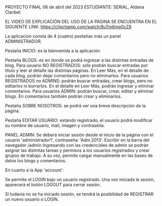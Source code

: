 PROYECTO FINAL
06 de abril del 2023
ESTUDIANTE: SERIAL, Aldana Claribel

EL VIDEO DE EXPLICACIÓN DEL USO DE LA PÁGINA SE ENCUENTRA EN EL SIGUIENTE LINK:
https://clipchamp.com/watch/8uTm6mp0cZ8

La aplicacion consta de 4 (cuatro) pestañas más un panel ADMINISTRADOR.

Pestaña INICIO: es la bienvenida a la aplicación.

Pestaña BLOGS: es en donde se podrá ingresar a las distintas entradas de blog.
                Para usuario NO REGISTRADOS: sólo podrán buscar entradas por título y leer al detalle las distintas páginas.
                                            En Leer Más, en el detalle de cada blog, podrán dejar comentarios pero no eliminarlos.
                Para usuarios REGISTRADOS no ADMINS: podrán buscar entradas, crear blogs, pero no editarlos ni borrarlos.
                                                    En el detalle en Leer Más, podrán ingresar y eliminar comentarios.
                Para usuarios ADMIN: podrán buscar, crear, editar y eliminar blogs. En comentarios también podrán crear y eliminarlos.

Pestaña SOBRE NOSOTROS: se podrá ver una breve descripción de la página.

Pestaña EDITAR USUARIO: estando registrado, el usuario podrá modificar su nombre de usuario, mail, imagen y contraseña.


PANEL ADMIN:
Se deberá iniciar sesión desde el inicio de la página con el usuario 'administrador1', contraseña: 'Adm.2013'.
Escribir en la barra del navegador /admin
Ingresando con las credenciales de admin se podrán asignar las distintas tareas y permisos a los
usuarios registrados y crear grupos de trabajo.
A su vez, permite cargar manualmente en las bases de datos los blogs y comentarios.

En cuanto a la App 'account':

Se permite el LOGIN bajo un usuario registrado.
Una vez iniciada la sesión, aparecerá el botón LOGOUT para cerrar sesión.

Si todavía no se ha iniciado sesión, se tendrá la posibilidad de REGISTRAR un nuevo usuario o LOGIN.
